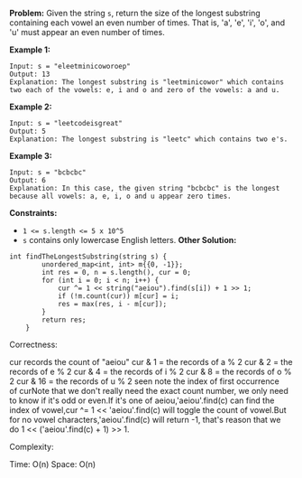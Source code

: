 **Problem:**
Given the string `s`, return the size of the longest substring containing each vowel an even number of times. That is, 'a', 'e', 'i', 'o', and 'u' must appear an even number of times.

 

**Example 1:**

```
Input: s = "eleetminicoworoep"
Output: 13
Explanation: The longest substring is "leetminicowor" which contains two each of the vowels: e, i and o and zero of the vowels: a and u.
```

**Example 2:**

```
Input: s = "leetcodeisgreat"
Output: 5
Explanation: The longest substring is "leetc" which contains two e's.
```

**Example 3:**

```
Input: s = "bcbcbc"
Output: 6
Explanation: In this case, the given string "bcbcbc" is the longest because all vowels: a, e, i, o and u appear zero times.
```

 

**Constraints:**

- `1 <= s.length <= 5 x 10^5`
- `s` contains only lowercase English letters.
**Other Solution:**
```
int findTheLongestSubstring(string s) {
        unordered_map<int, int> m{{0, -1}};
        int res = 0, n = s.length(), cur = 0;
        for (int i = 0; i < n; i++) {
            cur ^= 1 << string("aeiou").find(s[i]) + 1 >> 1;
            if (!m.count(cur)) m[cur] = i;
            res = max(res, i - m[cur]);
        }
        return res;
    }
```
Correctness:


cur records the count of "aeiou"
cur & 1 = the records of a % 2
cur & 2 = the records of e % 2
cur & 4 = the records of i % 2
cur & 8 = the records of o % 2
cur & 16 = the records of u % 2
seen note the index of first occurrence of curNote that we don't really need the exact count number,
we only need to know if it's odd or even.If it's one of aeiou,'aeiou'.find(c) can find the index of vowel,cur ^= 1 << 'aeiou'.find(c) will toggle the count of vowel.But for no vowel characters,'aeiou'.find(c) will return -1,
that's reason that we do 1 << ('aeiou'.find(c) + 1) >> 1.

Complexity:

Time: O(n)
Space: O(n)